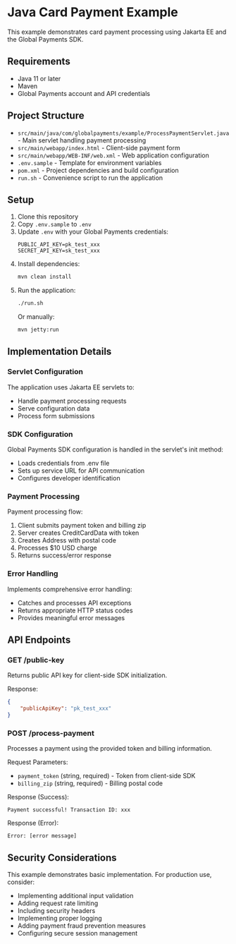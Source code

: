 # Java Card Payment Example

This example demonstrates card payment processing using Jakarta EE and the Global Payments SDK.

## Requirements

- Java 11 or later
- Maven
- Global Payments account and API credentials

## Project Structure

- `src/main/java/com/globalpayments/example/ProcessPaymentServlet.java` - Main servlet handling payment processing
- `src/main/webapp/index.html` - Client-side payment form
- `src/main/webapp/WEB-INF/web.xml` - Web application configuration
- `.env.sample` - Template for environment variables
- `pom.xml` - Project dependencies and build configuration
- `run.sh` - Convenience script to run the application

## Setup

1. Clone this repository
2. Copy `.env.sample` to `.env`
3. Update `.env` with your Global Payments credentials:
   ```
   PUBLIC_API_KEY=pk_test_xxx
   SECRET_API_KEY=sk_test_xxx
   ```
4. Install dependencies:
   ```bash
   mvn clean install
   ```
5. Run the application:
   ```bash
   ./run.sh
   ```
   Or manually:
   ```bash
   mvn jetty:run
   ```

## Implementation Details

### Servlet Configuration
The application uses Jakarta EE servlets to:
- Handle payment processing requests
- Serve configuration data
- Process form submissions

### SDK Configuration
Global Payments SDK configuration is handled in the servlet's init method:
- Loads credentials from .env file
- Sets up service URL for API communication
- Configures developer identification

### Payment Processing
Payment processing flow:
1. Client submits payment token and billing zip
2. Server creates CreditCardData with token
3. Creates Address with postal code
4. Processes $10 USD charge
5. Returns success/error response

### Error Handling
Implements comprehensive error handling:
- Catches and processes API exceptions
- Returns appropriate HTTP status codes
- Provides meaningful error messages

## API Endpoints

### GET /public-key
Returns public API key for client-side SDK initialization.

Response:
```json
{
    "publicApiKey": "pk_test_xxx"
}
```

### POST /process-payment
Processes a payment using the provided token and billing information.

Request Parameters:
- `payment_token` (string, required) - Token from client-side SDK
- `billing_zip` (string, required) - Billing postal code

Response (Success):
```
Payment successful! Transaction ID: xxx
```

Response (Error):
```
Error: [error message]
```

## Security Considerations

This example demonstrates basic implementation. For production use, consider:
- Implementing additional input validation
- Adding request rate limiting
- Including security headers
- Implementing proper logging
- Adding payment fraud prevention measures
- Configuring secure session management
